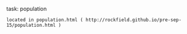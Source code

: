 task: population

	located in population.html ( http://rockfield.github.io/pre-sep-15/population.html )

	